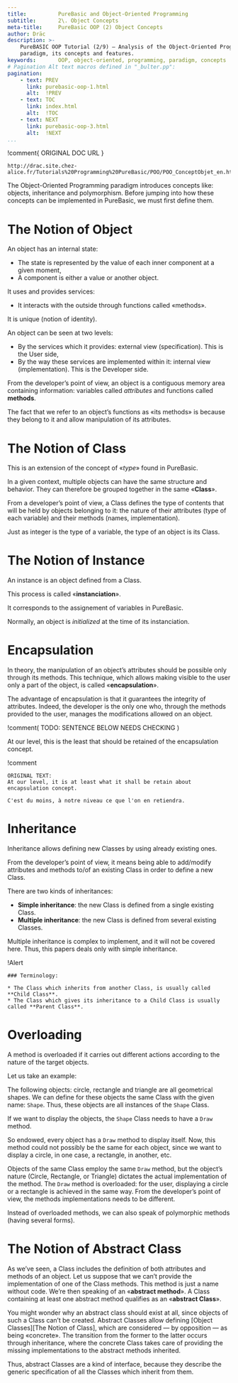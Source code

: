 ```yaml
---
title:          PureBasic and Object-Oriented Programming
subtitle:       2\. Object Concepts
meta-title:     PureBasic OOP (2) Object Concepts
author: Dräc
description: >-
    PureBASIC OOP Tutorial (2/9) — Analysis of the Object-Oriented Programming
    paradigm, its concepts and features. 
keywords:       OOP, object-oriented, programming, paradigm, concepts
# Pagination Alt text macros defined in "_bulter.pp":
pagination:
    - text: PREV
      link: purebasic-oop-1.html
      alt:  !PREV
    - text: TOC
      link: index.html
      alt:  !TOC 
    - text: NEXT
      link: purebasic-oop-3.html
      alt:  !NEXT
...
```


!comment{   ORIGINAL DOC URL   }
~~~~~~~~~~~~~~~~~~~~~~~~~~~~~~~~~~~~~~~~~~~~~~~~~~~~~~~~~~~~~~~~~~~~~~~~
http://drac.site.chez-alice.fr/Tutorials%20Programming%20PureBasic/POO/POO_ConceptObjet_en.htm
~~~~~~~~~~~~~~~~~~~~~~~~~~~~~~~~~~~~~~~~~~~~~~~~~~~~~~~~~~~~~~~~~~~~~~~~

The Object-Oriented Programming paradigm introduces concepts like: objects,  inheritance and polymorphism.
Before jumping into how these concepts can be implemented in PureBasic, we must first define them.

# The Notion of Object

An object has an internal state:

*   The state is represented by the value of each inner component at a given moment,
*   A component is either a value or another object.

It uses and provides services:

*   It interacts with the outside through functions called «methods».

It is unique (notion of identity).

An object can be seen at two levels:

*   By the services which it provides: external view (specification). This is the User side,
*   By the way these services are implemented within it: internal view (implementation). This is the Developer side.

From the developer’s point of view, an object is a contiguous memory area containing information: variables called *attributes* and functions called **methods**.

The fact that we refer to an object’s functions as «its methods» is because they belong to it and allow manipulation of its attributes.

# The Notion of Class

This is an extension of the concept of «*type*» found in PureBasic.

In a given context, multiple objects can have the same structure and behavior.
They can therefore be grouped together in the same «**Class**».

From a developer’s point of view, a Class defines the type of contents that will be held by objects belonging to it: the nature of their attributes (type of each variable) and their methods (names, implementation).

Just as integer is the type of a variable, the type of an object is its Class.

# The Notion of Instance

An instance is an object defined from a Class.

This process is called «**instanciation**».

It corresponds to the assignement of variables in PureBasic.

Normally, an object is *initialized* at the time of its instanciation.

# Encapsulation

In theory, the manipulation of an object’s attributes should be possible only through its methods. This technique, which allows making visible to the user only a part of the object, is called «**encapsulation**».

The advantage of encapsulation is that it guarantees the integrity of attributes. Indeed, the developer is the only one who, through the methods provided to the user, manages the modifications allowed on an object.

!comment( TODO: SENTENCE BELOW NEEDS CHECKING )

At our level, this is the least that should be retained of the encapsulation concept.

!comment
~~~~~~~~~~~~~~~~~~~~~~~~~~~~~~~~~~~~~~~~~~~~~~~~~~~~~~~~~~~~~~~~~~~~~~~~
ORIGINAL TEXT:
At our level, it is at least what it shall be retain about encapsulation concept.

C'est du moins, à notre niveau ce que l'on en retiendra.
~~~~~~~~~~~~~~~~~~~~~~~~~~~~~~~~~~~~~~~~~~~~~~~~~~~~~~~~~~~~~~~~~~~~~~~~


# Inheritance

Inheritance allows defining new Classes by using already existing ones.

From the developer’s point of view, it means being able to add/modify attributes and methods to/of an existing Class in order to define a new Class.

There are two kinds of inheritances:

*   **Simple inheritance**: the new Class is defined from a single existing Class.
*   **Multiple inheritance**: the new Class is defined from several existing Classes.

Multiple inheritance is complex to implement, and it will not be covered here.
Thus, this papers deals only with simple inheritance.

!Alert
~~~~~~~~~~~~~~~~~~~~~~~~~~~~~~~~~~~~~~~~~~~~~~~~~~~~~~~~~~~~~~~~~~~~~~~~
### Terminology:

* The Class which inherits from another Class, is usually called **Child Class**.
* The Class which gives its inheritance to a Child Class is usually called **Parent Class**.
~~~~~~~~~~~~~~~~~~~~~~~~~~~~~~~~~~~~~~~~~~~~~~~~~~~~~~~~~~~~~~~~~~~~~~~~

# Overloading

A method is overloaded if it carries out different actions according to the nature of the target objects.

Let us take an example:

The following objects: circle, rectangle and triangle are all geometrical shapes.
We can define for these objects the same Class with the given name: `Shape`.
Thus, these objects are all instances of the `Shape` Class.

If we want to display the objects, the `Shape` Class needs to have a `Draw` method.

So endowed, every object has a `Draw` method to display itself. Now, this method could not possibly be the same for each object, since we want to display a circle, in one case, a rectangle, in another, etc.

Objects of the same Class employ the same `Draw` method, but the object’s nature (Circle, Rectangle, or Triangle) dictates the actual implementation of the method.
The `Draw` method is overloaded: for the user, displaying a circle or a rectangle is achieved in the same way.
From the developer’s point of view, the methods implementations needs to be different.

Instead of overloaded methods, we can also speak of polymorphic methods (having several forms).

# The Notion of Abstract Class

As we’ve seen, a Class includes the definition of both attributes and methods of an object.
Let us suppose that we can’t provide the implementation of one of the Class methods. This method is just a name without code. We’re then speaking of an «**abstract method**».
A Class containing at least one abstract method qualifies as an «**abstract Class**».

You might wonder why an abstract class should exist at all, since objects of such a Class can’t be created. Abstract Classes allow defining [Object Classes][The Notion of Class], which are considered — by opposition — as being «concrete». The transition from the former to the latter occurs through inheritance, where the concrete Class takes care of providing the missing implementations to the abstract methods inherited.

Thus, abstract Classes are a kind of interface, because they describe the generic specification of all the Classes which inherit from them.

